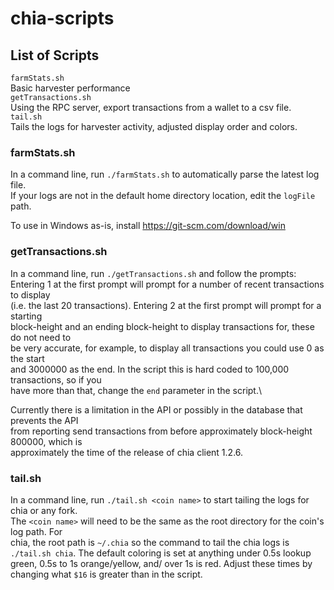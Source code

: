 # chia-scripts
## List of Scripts
`farmStats.sh`\
Basic harvester performance\
`getTransactions.sh`\
Using the RPC server, export transactions from a wallet to a csv file.\
`tail.sh`\
Tails the logs for harvester activity, adjusted display order and colors.

### farmStats.sh
In a command line, run `./farmStats.sh` to automatically parse the latest log file.\
If your logs are not in the default home directory location, edit the `logFile` path.

To use in Windows as-is, install https://git-scm.com/download/win

### getTransactions.sh
In a command line, run `./getTransactions.sh` and follow the prompts:\
Entering 1 at the first prompt will prompt for a number of recent transactions to display\
(i.e. the last 20 transactions). Entering 2 at the first prompt will prompt for a starting\
block-height and an ending block-height to display transactions for, these do not need to\
be very accurate, for example, to display all transactions you could use 0 as the start\
and 3000000 as the end. In the script this is hard coded to 100,000 transactions, so if you\
have more than that, change the `end` parameter in the script.\

Currently there is a limitation in the API or possibly in the database that prevents the API\
from reporting send transactions from before approximately block-height 800000, which is\
approximately the time of the release of chia client 1.2.6.

### tail.sh
In a command line, run `./tail.sh <coin name>` to start tailing the logs for chia or any fork.\
The `<coin name>` will need to be the same as the root directory for the coin's log path. For \
chia, the root path is `~/.chia` so the command to tail the chia logs is `./tail.sh chia`.
The default coloring is set at anything under 0.5s lookup green, 0.5s to 1s orange/yellow, and/
over 1s is red. Adjust these times by changing what `$16` is greater than in the script.
